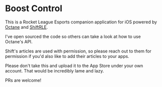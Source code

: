 # Boost Control

This is a Rocket League Esports companion application for iOS powered by [Octane](https://octane.gg) and [ShiftRLE](https://shiftrle.gg).

I've open sourced the code so others can take a look at how to use Octane's API. 

Shift's articles are used with permission, so please reach out to them for permission if you'd also like to add their articles to your apps. 

Please don't take this and upload it to the App Store under your own account. That would be incredibly lame and lazy.

PRs are welcome!
